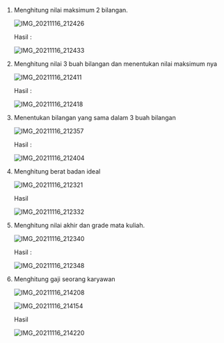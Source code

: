 1. Menghitung nilai maksimum 2 bilangan.
   
   ![IMG_20211116_212426](https://user-images.githubusercontent.com/93030333/141993872-e0052bee-677c-4f15-bd05-7f1308b3241a.jpg)

   Hasil :

   ![IMG_20211116_212433](https://user-images.githubusercontent.com/93030333/141993888-6b67bd66-da75-4e3c-a3fc-b65cdccbdb81.jpg)

2. Menghitung nilai 3 buah bilangan dan menentukan nilai maksimum nya
  
   ![IMG_20211116_212411](https://user-images.githubusercontent.com/93030333/141993891-720ccdd7-6197-40cb-9561-972c704c8e5a.jpg)

   Hasil : 

   ![IMG_20211116_212418](https://user-images.githubusercontent.com/93030333/141993894-fe4c6b91-f4d8-4d6f-b12d-bf8bdd08877b.jpg)

3. Menentukan bilangan yang sama dalam 3 buah bilangan

   ![IMG_20211116_212357](https://user-images.githubusercontent.com/93030333/141993900-c0a94ea5-560e-47ec-8726-0b24058d5c18.jpg)
   
   Hasil :

   ![IMG_20211116_212404](https://user-images.githubusercontent.com/93030333/141993903-18b4840e-c234-4479-b426-aea124fffeb3.jpg)

4. Menghitung berat badan ideal
      
   ![IMG_20211116_212321](https://user-images.githubusercontent.com/93030333/141993909-f2ad069b-718f-4c55-9bf8-649c46db6c23.jpg)
   
   Hasil
 
   ![IMG_20211116_212332](https://user-images.githubusercontent.com/93030333/141993911-92bf7344-ac44-453d-913f-28cd81e586fb.jpg)

5. Menghitung nilai akhir dan grade mata kuliah.

   ![IMG_20211116_212340](https://user-images.githubusercontent.com/93030333/141993913-71203da1-d37b-42fb-ae6a-73f0da1ecaca.jpg)
    
   Hasil :

   ![IMG_20211116_212348](https://user-images.githubusercontent.com/93030333/141993917-b62f5398-1fba-4df7-b112-a097797ac98b.jpg)

6. Menghitung gaji seorang karyawan 

   ![IMG_20211116_214208](https://user-images.githubusercontent.com/93030333/141996246-4278d19a-13fd-4917-ace1-73bbac5e7bb4.jpg)

   ![IMG_20211116_214154](https://user-images.githubusercontent.com/93030333/141996260-0a431dd0-4799-4cfe-b887-6891b711c24a.jpg)

   Hasil
 
   ![IMG_20211116_214220](https://user-images.githubusercontent.com/93030333/141996265-d536571c-92b2-420b-9536-15fac01f62bb.jpg)



